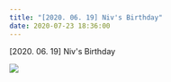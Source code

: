 ```yaml
---
title: "[2020. 06. 19] Niv's Birthday"
date: 2020-07-23 18:36:00
---
```


[2020. 06. 19] Niv's Birthday

![](http://bspl.korea.ac.kr/Board/Gallery/IMG-6464.JPG#50)

